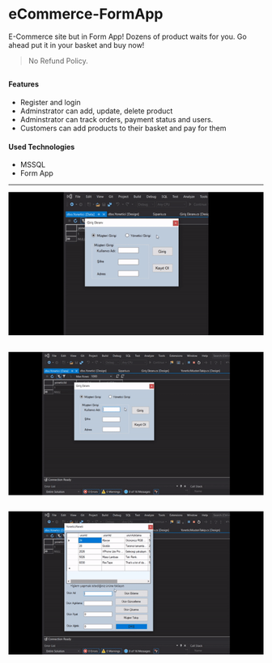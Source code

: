 # eCommerce-FormApp
 
E-Commerce site but in Form App! Dozens of product waits for you. Go ahead put it in your basket and buy now!

> No Refund Policy.

##
#### Features
  - Register and login
  - Adminstrator can add, update, delete product
  - Adminstrator can track orders, payment status and users.
  - Customers can add products to their basket and pay for them  
  


#### Used Technologies
  - MSSQL
  - Form App
  
  ---------------------------------------

![Screen shot](https://raw.githubusercontent.com/burakyccl/eCommerce-FormApp/main/gif1.gif)
##
![Screen shot](https://raw.githubusercontent.com/burakyccl/eCommerce-FormApp/main/gif2.gif)
##
![Screen shot](https://raw.githubusercontent.com/burakyccl/eCommerce-FormApp/main/gif3.gif)
